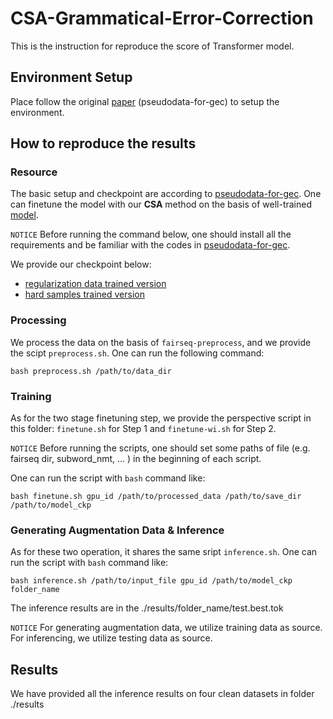 # CSA-Grammatical-Error-Correction
This is the instruction for reproduce the score of Transformer model.

## Environment Setup
Place follow the original [paper](https://github.com/butsugiri/gec-pseudodata) (pseudodata-for-gec) to setup the environment.

## How to reproduce the results
### Resource
The basic setup and checkpoint are according to [pseudodata-for-gec](https://github.com/butsugiri/gec-pseudodata).
One can finetune the model with our **CSA** method on the basis of well-trained [model](https://gec-pseudo-data.s3-ap-northeast-1.amazonaws.com/ldc_giga.spell_error.finetune.checkpoint_best.pt). 

`NOTICE`
Before running the command below, one should install all the requirements and be familiar with the codes in [pseudodata-for-gec](https://github.com/butsugiri/gec-pseudodata).

We provide our checkpoint below:
 - [regularization data trained version]()
 - [hard samples trained version]()

### Processing
We process the data on the basis of `fairseq-preprocess`, and we provide the scipt `preprocess.sh`. One can run the following command:
```
bash preprocess.sh /path/to/data_dir
```

### Training
As for the two stage finetuning step, we provide the perspective script in this folder: `finetune.sh` for Step 1 and `finetune-wi.sh` for Step 2. 

`NOTICE` Before running the scripts, one should set some paths of file (e.g. fairseq dir, subword_nmt, ... ) in the beginning of each script.

One can run the script with `bash` command like:
```
bash finetune.sh gpu_id /path/to/processed_data /path/to/save_dir /path/to/model_ckp
```
### Generating Augmentation Data & Inference
As for these two operation, it shares the same sript `inference.sh`.
One can run the script with `bash` command like:
```
bash inference.sh /path/to/input_file gpu_id /path/to/model_ckp folder_name
```

The inference results are in the ./results/folder_name/test.best.tok

`NOTICE`
For generating augmentation data, we utilize training data as source. 
For inferencing, we utilize testing data as source.


## Results
We have provided all the inference results on four clean datasets in folder ./results







